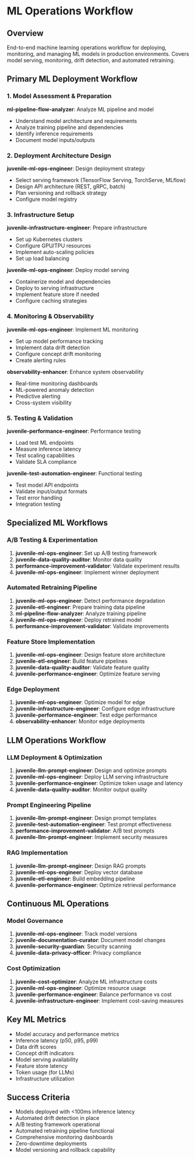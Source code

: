 # ML Operations Workflow

## Overview
End-to-end machine learning operations workflow for deploying, monitoring, and managing ML models in production environments. Covers model serving, monitoring, drift detection, and automated retraining.

## Primary ML Deployment Workflow

### 1. Model Assessment & Preparation
**ml-pipeline-flow-analyzer**: Analyze ML pipeline and model
- Understand model architecture and requirements
- Analyze training pipeline and dependencies
- Identify inference requirements
- Document model inputs/outputs

### 2. Deployment Architecture Design
**juvenile-ml-ops-engineer**: Design deployment strategy
- Select serving framework (TensorFlow Serving, TorchServe, MLflow)
- Design API architecture (REST, gRPC, batch)
- Plan versioning and rollback strategy
- Configure model registry

### 3. Infrastructure Setup
**juvenile-infrastructure-engineer**: Prepare infrastructure
- Set up Kubernetes clusters
- Configure GPU/TPU resources
- Implement auto-scaling policies
- Set up load balancing

**juvenile-ml-ops-engineer**: Deploy model serving
- Containerize model and dependencies
- Deploy to serving infrastructure
- Implement feature store if needed
- Configure caching strategies

### 4. Monitoring & Observability
**juvenile-ml-ops-engineer**: Implement ML monitoring
- Set up model performance tracking
- Implement data drift detection
- Configure concept drift monitoring
- Create alerting rules

**observability-enhancer**: Enhance system observability
- Real-time monitoring dashboards
- ML-powered anomaly detection
- Predictive alerting
- Cross-system visibility

### 5. Testing & Validation
**juvenile-performance-engineer**: Performance testing
- Load test ML endpoints
- Measure inference latency
- Test scaling capabilities
- Validate SLA compliance

**juvenile-test-automation-engineer**: Functional testing
- Test model API endpoints
- Validate input/output formats
- Test error handling
- Integration testing

## Specialized ML Workflows

### A/B Testing & Experimentation
1. **juvenile-ml-ops-engineer**: Set up A/B testing framework
2. **juvenile-data-quality-auditor**: Monitor data quality
3. **performance-improvement-validator**: Validate experiment results
4. **juvenile-ml-ops-engineer**: Implement winner deployment

### Automated Retraining Pipeline
1. **juvenile-ml-ops-engineer**: Detect performance degradation
2. **juvenile-etl-engineer**: Prepare training data pipeline
3. **ml-pipeline-flow-analyzer**: Analyze training pipeline
4. **juvenile-ml-ops-engineer**: Deploy retrained model
5. **performance-improvement-validator**: Validate improvements

### Feature Store Implementation
1. **juvenile-ml-ops-engineer**: Design feature store architecture
2. **juvenile-etl-engineer**: Build feature pipelines
3. **juvenile-data-quality-auditor**: Validate feature quality
4. **juvenile-performance-engineer**: Optimize feature serving

### Edge Deployment
1. **juvenile-ml-ops-engineer**: Optimize model for edge
2. **juvenile-infrastructure-engineer**: Configure edge infrastructure
3. **juvenile-performance-engineer**: Test edge performance
4. **observability-enhancer**: Monitor edge deployments

## LLM Operations Workflow

### LLM Deployment & Optimization
1. **juvenile-llm-prompt-engineer**: Design and optimize prompts
2. **juvenile-ml-ops-engineer**: Deploy LLM serving infrastructure
3. **juvenile-performance-engineer**: Optimize token usage and latency
4. **juvenile-data-quality-auditor**: Monitor output quality

### Prompt Engineering Pipeline
1. **juvenile-llm-prompt-engineer**: Design prompt templates
2. **juvenile-test-automation-engineer**: Test prompt effectiveness
3. **performance-improvement-validator**: A/B test prompts
4. **juvenile-llm-prompt-engineer**: Implement security measures

### RAG Implementation
1. **juvenile-llm-prompt-engineer**: Design RAG prompts
2. **juvenile-ml-ops-engineer**: Deploy vector database
3. **juvenile-etl-engineer**: Build embedding pipeline
4. **juvenile-performance-engineer**: Optimize retrieval performance

## Continuous ML Operations

### Model Governance
1. **juvenile-ml-ops-engineer**: Track model versions
2. **juvenile-documentation-curator**: Document model changes
3. **juvenile-security-guardian**: Security scanning
4. **juvenile-data-privacy-officer**: Privacy compliance

### Cost Optimization
1. **juvenile-cost-optimizer**: Analyze ML infrastructure costs
2. **juvenile-ml-ops-engineer**: Optimize resource usage
3. **juvenile-performance-engineer**: Balance performance vs cost
4. **juvenile-infrastructure-engineer**: Implement cost-saving measures

## Key ML Metrics
- Model accuracy and performance metrics
- Inference latency (p50, p95, p99)
- Data drift scores
- Concept drift indicators
- Model serving availability
- Feature store latency
- Token usage (for LLMs)
- Infrastructure utilization

## Success Criteria
- Models deployed with <100ms inference latency
- Automated drift detection in place
- A/B testing framework operational
- Automated retraining pipeline functional
- Comprehensive monitoring dashboards
- Zero-downtime deployments
- Model versioning and rollback capability